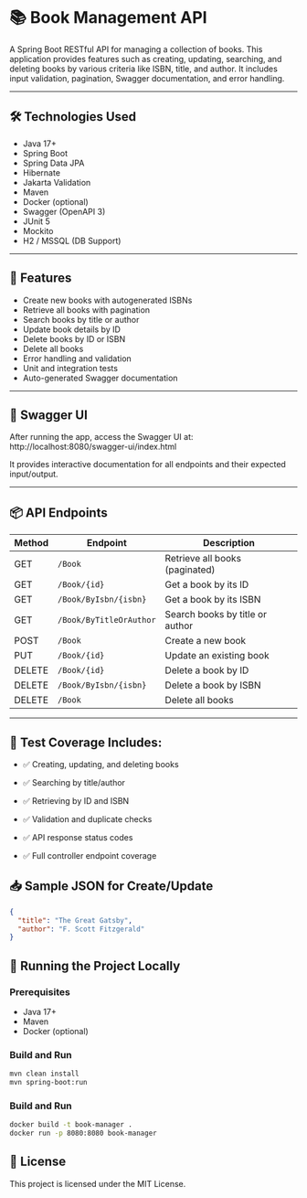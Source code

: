# 📚 Book Management API

A Spring Boot RESTful API for managing a collection of books. This application provides features such as creating, updating, searching, and deleting books by various criteria like ISBN, title, and author. It includes input validation, pagination, Swagger documentation, and error handling.

---

## 🛠 Technologies Used

- Java 17+
- Spring Boot
- Spring Data JPA
- Hibernate
- Jakarta Validation
- Maven
- Docker (optional)
- Swagger (OpenAPI 3)
- JUnit 5
- Mockito
- H2 / MSSQL (DB Support)

---

## 🚀 Features

- Create new books with autogenerated ISBNs
- Retrieve all books with pagination
- Search books by title or author
- Update book details by ID
- Delete books by ID or ISBN
- Delete all books
- Error handling and validation
- Unit and integration tests
- Auto-generated Swagger documentation

---


## 📘 Swagger UI

After running the app, access the Swagger UI at:
http://localhost:8080/swagger-ui/index.html


It provides interactive documentation for all endpoints and their expected input/output.

---

## 📦 API Endpoints

| Method | Endpoint                    | Description                                |
|--------|-----------------------------|--------------------------------------------|
| GET    | `/Book`                     | Retrieve all books (paginated)             |
| GET    | `/Book/{id}`                | Get a book by its ID                       |
| GET    | `/Book/ByIsbn/{isbn}`       | Get a book by its ISBN                     |
| GET    | `/Book/ByTitleOrAuthor`     | Search books by title or author            |
| POST   | `/Book`                     | Create a new book                          |
| PUT    | `/Book/{id}`                | Update an existing book                    |
| DELETE | `/Book/{id}`                | Delete a book by ID                        |
| DELETE | `/Book/ByIsbn/{isbn}`       | Delete a book by ISBN                      |
| DELETE | `/Book`                     | Delete all books                           |

---

## 🧪 Test Coverage Includes:
- ✅ Creating, updating, and deleting books

- ✅ Searching by title/author

- ✅ Retrieving by ID and ISBN

- ✅ Validation and duplicate checks

- ✅ API response status codes

- ✅ Full controller endpoint coverage

## 📥 Sample JSON for Create/Update

```json
{
  "title": "The Great Gatsby",
  "author": "F. Scott Fitzgerald"
}


```
## 🔧 Running the Project Locally

### Prerequisites

- Java 17+
- Maven
- Docker (optional)

### Build and Run

```bash
mvn clean install
mvn spring-boot:run

```
### Build and Run

```bash
docker build -t book-manager .
docker run -p 8080:8080 book-manager

```
## 📄 License
This project is licensed under the MIT License.

